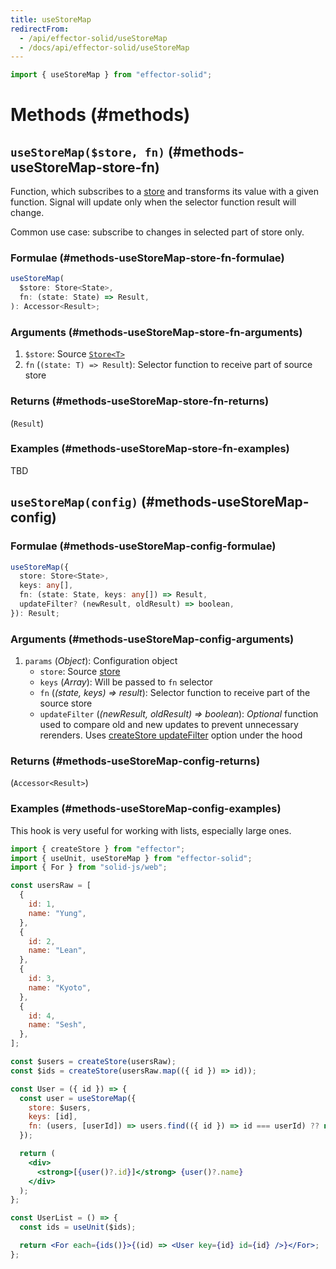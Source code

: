 ```yaml
---
title: useStoreMap
redirectFrom:
  - /api/effector-solid/useStoreMap
  - /docs/api/effector-solid/useStoreMap
---
```


```ts
import { useStoreMap } from "effector-solid";
```

# Methods (#methods)

## `useStoreMap($store, fn)` (#methods-useStoreMap-store-fn)

Function, which subscribes to a [store](/en/api/effector/Store) and transforms its value with a given function. Signal will update only when the selector function result will change.

Common use case: subscribe to changes in selected part of store only.

### Formulae (#methods-useStoreMap-store-fn-formulae)

```ts
useStoreMap(
  $store: Store<State>,
  fn: (state: State) => Result,
): Accessor<Result>;
```

### Arguments (#methods-useStoreMap-store-fn-arguments)

1. `$store`: Source [`Store<T>`](/en/api/effector/Store)
2. `fn` (`(state: T) => Result`): Selector function to receive part of source store

### Returns (#methods-useStoreMap-store-fn-returns)

(`Result`)

### Examples (#methods-useStoreMap-store-fn-examples)

TBD

## `useStoreMap(config)` (#methods-useStoreMap-config)

### Formulae (#methods-useStoreMap-config-formulae)

```ts
useStoreMap({
  store: Store<State>,
  keys: any[],
  fn: (state: State, keys: any[]) => Result,
  updateFilter? (newResult, oldResult) => boolean,
}): Result;
```

### Arguments (#methods-useStoreMap-config-arguments)

1. `params` (_Object_): Configuration object
   - `store`: Source [store](/en/api/effector/Store)
   - `keys` (_Array_): Will be passed to `fn` selector
   - `fn` (_(state, keys) => result_): Selector function to receive part of the source store
   - `updateFilter` (_(newResult, oldResult) => boolean_): _Optional_ function used to compare old and new updates to prevent unnecessary rerenders. Uses [createStore updateFilter](/en/api/effector/createStore#methods-createStore-defaultState-config-formulae) option under the hood

### Returns (#methods-useStoreMap-config-returns)

(`Accessor<Result>`)

### Examples (#methods-useStoreMap-config-examples)

This hook is very useful for working with lists, especially large ones.

```jsx
import { createStore } from "effector";
import { useUnit, useStoreMap } from "effector-solid";
import { For } from "solid-js/web";

const usersRaw = [
  {
    id: 1,
    name: "Yung",
  },
  {
    id: 2,
    name: "Lean",
  },
  {
    id: 3,
    name: "Kyoto",
  },
  {
    id: 4,
    name: "Sesh",
  },
];

const $users = createStore(usersRaw);
const $ids = createStore(usersRaw.map(({ id }) => id));

const User = ({ id }) => {
  const user = useStoreMap({
    store: $users,
    keys: [id],
    fn: (users, [userId]) => users.find(({ id }) => id === userId) ?? null,
  });

  return (
    <div>
      <strong>[{user()?.id}]</strong> {user()?.name}
    </div>
  );
};

const UserList = () => {
  const ids = useUnit($ids);

  return <For each={ids()}>{(id) => <User key={id} id={id} />}</For>;
};
```
